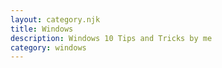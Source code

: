 ```yaml
---
layout: category.njk
title: Windows
description: Windows 10 Tips and Tricks by me
category: windows
---
```

